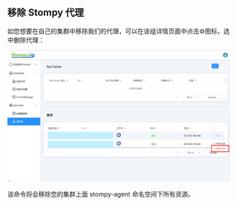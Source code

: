 ## 移除 Stompy 代理

如您想要在自己的集群中移除我们的代理，可以在该组详情页面中点击⚙️图标，选中删除代理：

![img](../../_images/K8s/rebalance/delete-01.png)

该命令将会移除您的集群上面 stompy-agent 命名空间下所有资源。